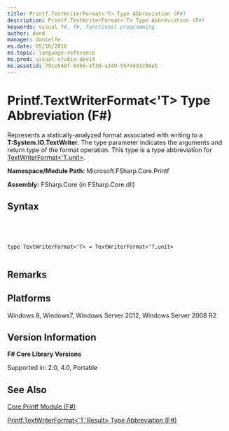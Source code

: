 ```yaml
---
title: Printf.TextWriterFormat<'T> Type Abbreviation (F#)
description: Printf.TextWriterFormat<'T> Type Abbreviation (F#)
keywords: visual f#, f#, functional programming
author: dend
manager: danielfe
ms.date: 05/16/2016
ms.topic: language-reference
ms.prod: visual-studio-dev14
ms.assetid: 79ce540f-0466-4f3d-a349-5574491786eb 
---
```


# Printf.TextWriterFormat<'T> Type Abbreviation (F#)

Represents a statically-analyzed format associated with writing to a **T:System.IO.TextWriter**. The type parameter indicates the arguments and return type of the format operation. This type is a type abbreviation for [TextWriterFormat&lt;'T,unit&gt;](http://msdn.microsoft.com/en-us/library/869f361a-8789-4c2d-acfc-38adec848c68).

**Namespace/Module Path:** Microsoft.FSharp.Core.Printf

**Assembly:** FSharp.Core (in FSharp.Core.dll)


## Syntax



```




type TextWriterFormat<'T> = TextWriterFormat<'T,unit>


```





## Remarks

## Platforms
Windows 8, Windows7, Windows Server 2012, Windows Server 2008 R2


## Version Information
**F# Core Library Versions**

Supported in: 2.0, 4.0, Portable




## See Also
[Core.Printf Module &#40;F&#35;&#41;](Core.Printf-Module-%5BFSharp%5D.md)

[Printf.TextWriterFormat&#60;'T,'Result&#62; Type Abbreviation &#40;F&#35;&#41;](Printf.TextWriterFormat%5B%27T%2C%27Result%5D-Type-Abbreviation-%5BFSharp%5D.md)

